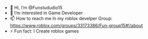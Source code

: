 - 👋 Hi, I’m @Funstududio15
- 👀 I’m interested in Game Developer
- 📫 How to reach me In my roblox develper Group: https://www.roblox.com/groups/33173386/Fun-group15#!/about
- ⚡ Fun fact: I Create roblox games 
